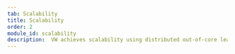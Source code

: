 ```yaml
---
tab: Scalability
title: Scalability
order: 2
module_id: scalability
description:  VW achieves scalability using distributed out-of-core learning. Together with the hashing techniques that VW pioneered, this means the memory footprint of VW is bounded independent of the training set.
---
```

